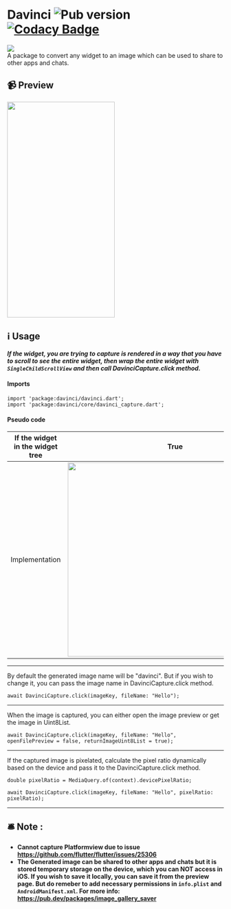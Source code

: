 # Davinci ![Pub version](https://img.shields.io/pub/v/davinci) [![Codacy Badge](https://app.codacy.com/project/badge/Grade/066e267c7beb4fcaa23ba00f2b3eb6b8)](https://www.codacy.com/gh/Imgkl/davinci/dashboard?utm_source=github.com&amp;utm_medium=referral&amp;utm_content=Imgkl/davinci&amp;utm_campaign=Badge_Grade)
<img src ="https://i.ibb.co/wJMkxM5/Oakbridge-Middle-School.png">
<br>
A package to convert any widget to an image which can be used to share to other apps and chats.


## 📹 Preview
<img src ="https://i.ibb.co/8bt4H43/ezgif-com-gif-maker.gif" width="250" height="500">

## ℹ️ Usage

  <i><b> If the widget, you are trying to capture is rendered in a way that you have to scroll to see the entire widget, then wrap the entire widget with `SingleChildScrollView` and then call DavinciCapture.click method.</i> </b>
#### Imports
```
import 'package:davinci/davinci.dart';
import 'package:davinci/core/davinci_capture.dart';
```

#### Pseudo code


| If the widget in the widget tree | True | False |
| :---: | :---: | :---: |
| Implementation | <img src ="https://i.ibb.co/tCgQpM3/carbon-1.png" width="500" height="450"> | <img src ="https://i.ibb.co/642nNZc/carbon.png" width="500" height="250"> | 


<hr>
 By default the generated image name will be "davinci". But if you wish to change it, you can pass the image name in  DavinciCapture.click method.
 
```
await DavinciCapture.click(imageKey, fileName: "Hello");
```
<hr>
When the image is captured, you can either open the image preview or get the image in Uint8List.

```
await DavinciCapture.click(imageKey, fileName: "Hello", openFilePreview = false, returnImageUint8List = true);
```
 <hr>
If the captured image is pixelated, calculate the pixel ratio dynamically based on the device and pass it to the DavinciCapture.click method.

```
double pixelRatio = MediaQuery.of(context).devicePixelRatio;

await DavinciCapture.click(imageKey, fileName: "Hello", pixelRatio: pixelRatio);
```
<hr>

## 🛎️ Note :

 - <b>Cannot capture Platformview due to issue https://github.com/flutter/flutter/issues/25306 </b>
 - <b>The Generated image can be shared to other apps and chats but it is stored temporary storage on the device, which you can NOT access in iOS. If you wish to save it locally, you can save it from the preview page. But do remeber to add necessary permissions in `info.plist` and `AndroidManifest.xml`. 
For more info: https://pub.dev/packages/image_gallery_saver</b>
